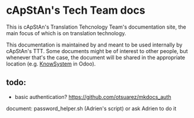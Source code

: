 # cApStAn's Tech Team docs

This is cApStAn's Translation Tehcnology Team's documentation site, the main focus of which is on translation technology.

This documentation is maintained by and meant to be used internally by cApStAn's TTT. Some documents might be of interest to other people, but whenever that's the case, the document will be shared in the appropriate location (e.g. [KnowSystem](#) in Odoo).

## todo: 

- basic authentication? 
https://github.com/otsuarez/mkdocs_auth

document: password_helper.sh (Adrien's script) or ask Adrien to do it